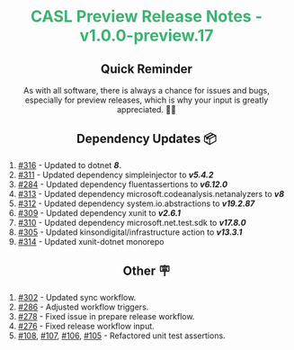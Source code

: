 <h1 align="center" style="color: mediumseagreen;font-weight: bold;">
CASL Preview Release Notes - v1.0.0-preview.17
</h1>

<h2 align="center" style="font-weight: bold;">Quick Reminder</h2>

<div align="center">

As with all software, there is always a chance for issues and bugs, especially for preview releases, which is why your input is greatly appreciated. 🙏🏼
</div>

<h2 align="center" style="font-weight: bold;">Dependency Updates 📦</h2>

1. [#316](https://github.com/KinsonDigital/CASL/pull/316) - Updated to dotnet _**8**_.
2. [#311](https://github.com/KinsonDigital/CASL/pull/311) - Updated dependency simpleinjector to _**v5.4.2**_
3. [#284](https://github.com/KinsonDigital/CASL/pull/284) - Updated dependency fluentassertions to _**v6.12.0**_
4. [#313](https://github.com/KinsonDigital/CASL/pull/313) - Updated dependency microsoft.codeanalysis.netanalyzers to _**v8**_
5. [#312](https://github.com/KinsonDigital/CASL/pull/312) - Updated dependency system.io.abstractions to _**v19.2.87**_
6. [#309](https://github.com/KinsonDigital/CASL/pull/309) - Updated dependency xunit to _**v2.6.1**_
7. [#310](https://github.com/KinsonDigital/CASL/pull/310) - Updated dependency microsoft.net.test.sdk to _**v17.8.0**_
8.  [#305](https://github.com/KinsonDigital/CASL/pull/305) - Updated kinsondigital/infrastructure action to _**v13.3.1**_
9.  [#314](https://github.com/KinsonDigital/CASL/pull/314) - Updated xunit-dotnet monorepo

<h2 align="center" style="font-weight: bold;">Other 🪧</h2>

1. [#302](https://github.com/KinsonDigital/CASL/issues/302) - Updated sync workflow.
2. [#286](https://github.com/KinsonDigital/CASL/issues/286) - Adjusted workflow triggers.
3. [#278](https://github.com/KinsonDigital/CASL/issues/278) - Fixed issue in prepare release workflow.
4. [#276](https://github.com/KinsonDigital/CASL/issues/276) - Fixed release workflow input.
5. [#108](https://github.com/KinsonDigital/CASL/issues/108), [#107](https://github.com/KinsonDigital/CASL/issues/107), [#106](https://github.com/KinsonDigital/CASL/issues/106), [#105](https://github.com/KinsonDigital/CASL/issues/105) - Refactored unit test assertions.
